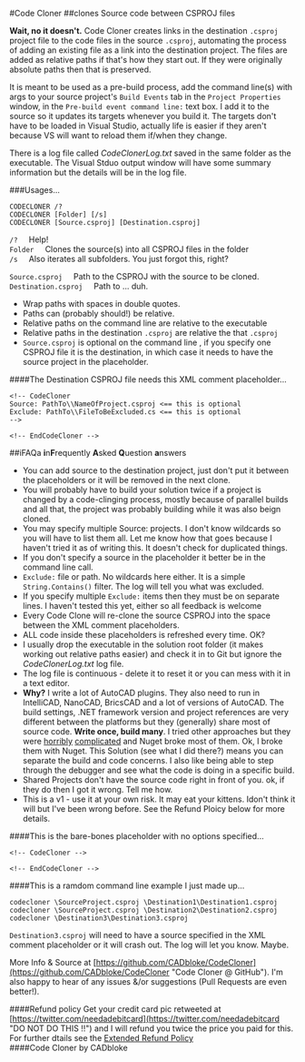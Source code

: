 #Code Cloner 
##clones Source code between CSPROJ files

**Wait, no it doesn't.** Code Cloner creates links in the destination `.csproj` project file to the code files in the source `.csproj`, automating the process of adding an existing file as a link into the destination project. The files are added as relative paths if that's how they start out. If they were originally absolute paths then that is preserved.   
 

It is meant to be used as a pre-build process, add the command line(s) with args to your source project's `Build Events` tab in the `Project Properties` window, in the `Pre-build event command line:` text box. I add it to the source so it updates its targets whenever you build it. The targets don't have to be loaded in Visual Studio, actually life is easier if they aren't because VS will want to reload them if/when they change.   

There is a log file called *CodeClonerLog.txt* saved in the same folder as the executable. The Visual Stduo output window will have some summary information but the details will be in the log file. 

###Usages...

`CODECLONER /?`  
`CODECLONER [Folder] [/s]`  
`CODECLONER [Source.csproj] [Destination.csproj]`  
  
`/?` &nbsp;&nbsp;&nbsp;     Help!  
`Folder` &nbsp;&nbsp;&nbsp; Clones the source(s) into all CSPROJ files in the folder  
`/s` &nbsp;&nbsp;&nbsp;     Also iterates all subfolders. You just forgot this, right?

`Source.csproj`      &nbsp;&nbsp;&nbsp;  Path to the CSPROJ with the source to be cloned.  
`Destination.csproj` &nbsp;&nbsp;&nbsp;  Path to ... duh.

- Wrap paths with spaces in double quotes. 
- Paths can (probably should!) be relative.  
- Relative paths on the command line are relative to the executable
- Relative paths in the destination `.csproj` are relative the that `.csproj`  
- `Source.csproj` is optional on the command line , if you specify one CSPROJ file it is the destination, in which case it needs to have the source project in the placeholder.


####The Destination CSPROJ file needs this XML comment placeholder...


    <!-- CodeCloner
    Source: PathTo\\NameOfProject.csproj <== this is optional
    Exclude: PathTo\\FileToBeExcluded.cs <== this is optional
    -->
    
    <!-- EndCodeCloner -->


##iFAQa
**i**n**F**requently **A**sked **Q**uestion **a**nswers  

- You can add source to the destination project, just don't put it between the placeholders or it will be removed in the next clone.  
- You will probably have to build your solution twice if a project is changed by a code-clinging process, mostly because of parallel builds and all that, the project was probably building while it was also beign cloned. 
- You may specify multiple Source: projects. I don't know wildcards so you will have to list them all. Let me know how that goes because I haven't tried it as of writing this. It doesn't check for duplicated things.  
- If you don't specify a source in the placeholder it better be in the command line call.  
- `Exclude:` file or path. No wildcards here either. It is a simple `String.Contains()` filter. The log will tell you what was excluded.
- If you specify multiple `Exclude:` items then they must be on separate lines. I haven't tested this yet, either so all feedback is welcome 
- Every Code Clone will re-clone the source CSPROJ into the space between the XML comment placeholders.  
- ALL code inside these placeholders is refreshed every time. OK?
- I usually drop the executable in the solution root folder (it makes working out relative paths easier) and check it in to Git but ignore the *CodeClonerLog.txt* log file.
- The log file is continuous - delete it to reset it or you can mess with it in a text editor. 
- **Why?** I write a lot of AutoCAD plugins. They also need to run in IntelliCAD, NanoCAD, BricsCAD and a lot of versions of AutoCAD. The build settings, .NET framework version and project references are very different between the platforms but they (generally) share most of source code. **Write once, build many**. I tried other approaches but they were [horribly](http://www.theswamp.org/index.php?topic=41868.msg497509#msg497509 "HORRIBLY") [complicated](http://www.theswamp.org/index.php?topic=49039.msg541752#msg541752 "COMPLICATED") and Nuget broke most of them. Ok, I broke them with Nuget. This Solution (see what I did there?) means you can separate the build and code concerns. I also like being able to step through the debugger and see what the code is doing in a specific build. 
- Shared Projects don't have the source code right in front of you. ok, if they do then I got it wrong. Tell me how.
- This is a v1 - use it at your own risk. It may eat your kittens. Idon't think it will but I've been wrong before. See the Refund Ploicy below for more details.

####This is the bare-bones placeholder with no options specified...

    <!-- CodeCloner -->
    
    <!-- EndCodeCloner -->

####This is a ramdom command line example I just made up...

    codecloner \SourceProject.csproj \Destination1\Destination1.csproj
    codecloner \SourceProject.csproj \Destination2\Destination2.csproj
    codecloner \Destination3\Destination3.csproj
    
`Destination3.csproj` will need to have a source specified in the XML comment placeholder or it will crash out. The log will let you know. Maybe.

More Info & Source at [https://github.com/CADbloke/CodeCloner](https://github.com/CADbloke/CodeCloner "Code Cloner @ GitHub"). I'm also happy to hear of any issues &/or suggestions (Pull Requests are even better!). 

####Refund policy
Get your credit card pic retweeted at [https://twitter.com/needadebitcard](https://twitter.com/needadebitcard "DO NOT DO THIS !!") and I will refund you twice the price you paid for this. For further dtails see the [Extended Refund Policy](http://www.seobook.com/freetards "This is not you, right?")   
####Code Cloner by CADbloke